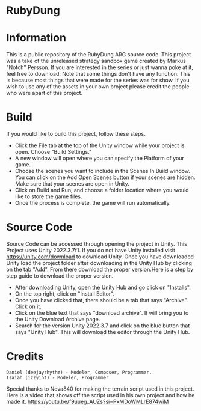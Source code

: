 # RubyDung
 
# Information

This is a public repository of the RubyDung ARG source code. This project was a take of the unreleased strategy sandbox game created by Markus "Notch" Persson. If you are interested in the series or just wanna poke at it, feel free to download. Note that some things don't have any function. This is because most things that were made for the series was for show. If you wish to use any of the assets in your own project please credit the people who were apart of this project.

# Build
If you would like to build this project, follow these steps.

* Click the File tab at the top of the Unity window while your project is open. Choose "Build Settings."
* A new window will open where you can specify the Platform of your game.
* Choose the scenes you want to include in the Scenes In Build window. You can click on the Add Open Scenes button if your scenes are hidden. Make sure that your scenes are open in Unity.
* Click on Build and Run, and choose a folder location where you would like to store the game files.
* Once the process is complete, the game will run automatically.

# Source Code
Source Code can be accessed through opening the project in Unity. This Project uses Unity 2022.3.7f1. If you do not have Unity installed visit https://unity.com/download to download Unity. Once you have downloaded Unity load the project folder after downloading in the Unity Hub by clicking on the tab "Add". From there download the proper version.Here is a step by step guide to download the proper version.

* After downloading Unity, open the Unity Hub and go click on "Installs".
* On the top right, click on "Install Editor".
* Once you have clicked that, there should be a tab that says "Archive". Click on it.
* Click on the blue text that says "download archive". It will bring you to the Unity Download Archive page.
* Search for the version Unity 2022.3.7 and click on the blue button that says "Unity Hub". This will download the editor through the Unity Hub.

# Credits
```
Daniel (deejayrhythm) - Modeler, Composer, Programmer.
Isaiah (izzyint) - Modeler, Programmer
```

Special thanks to Nova840 for making the terrain script used in this project. Here is a video that shows off the script used in his own project and how he made it. https://youtu.be/f9uueg_AUZs?si=PxMDoWMLrE874wiM
